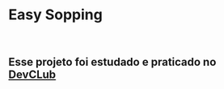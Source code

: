 <h1>Easy Sopping</h1>
<br>
<h2>Esse projeto foi estudado e praticado no <a href="https://rodolfomori.com.br/devclub"> DevCLub</a></h2>
